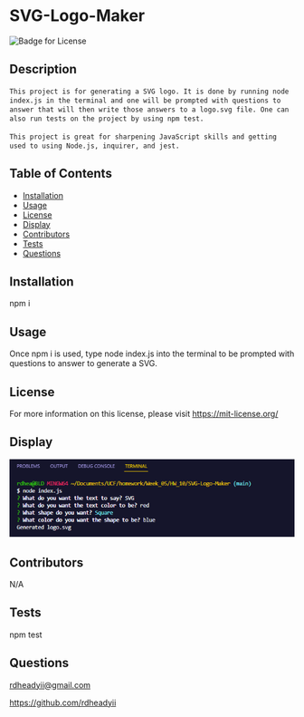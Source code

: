 # SVG-Logo-Maker
  ![Badge for License](https://shields.io/badge/license-MIT-blue.svg)

  ## Description
    This project is for generating a SVG logo. It is done by running node index.js in the terminal and one will be prompted with questions to answer that will then write those answers to a logo.svg file. One can also run tests on the project by using npm test.

    This project is great for sharpening JavaScript skills and getting used to using Node.js, inquirer, and jest.

  ## Table of Contents
  * [Installation](#installation)
  * [Usage](#usage)
  * [License](#license)
  * [Display](#display)
  * [Contributors](#contributors)
  * [Tests](#tests)
  * [Questions](#questions)

  ## Installation
  npm i

  ## Usage
  Once npm i is used, type node index.js into the terminal to be prompted with questions to answer to generate a SVG.

  ## License
  For more information on this license, please visit https://mit-license.org/

  ## Display
  ![Display of what terminal looks like](./images/screenshot.PNG)


  ## Contributors
  N/A

  ## Tests
  npm test

  ## Questions
  rdheadyii@gmail.com

  https://github.com/rdheadyii

